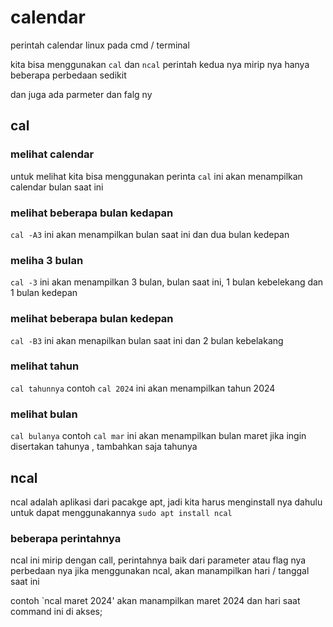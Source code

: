# calendar

perintah calendar linux pada cmd / terminal

kita bisa menggunakan `cal` dan `ncal`
perintah kedua nya mirip nya hanya beberapa perbedaan sedikit

dan juga ada parmeter dan falg ny 


## cal

### melihat calendar
untuk melihat kita bisa menggunakan perinta
`cal`
ini akan menampilkan calendar bulan saat ini

### melihat beberapa bulan kedapan
`cal -A3`
ini akan menampilkan bulan saat ini dan dua bulan kedepan

### meliha 3 bulan
`cal -3`
ini akan menampilkan 3 bulan, bulan saat ini, 1 bulan kebelekang dan 1 bulan kedepan

### melihat beberapa bulan kedepan
`cal -B3`
ini akan menapilkan  bulan saat ini dan 2 bulan kebelakang

### melihat tahun
`cal tahunnya`
contoh `cal 2024` 
ini akan menampilkan tahun 2024

### melihat bulan
`cal bulanya`
contoh `cal mar`
ini akan menampilkan bulan maret
jika ingin disertakan tahunya , tambahkan saja tahunya

## ncal

ncal adalah aplikasi dari pacakge apt, jadi kita harus menginstall nya dahulu untuk dapat menggunakannya
`sudo apt install ncal`

### beberapa perintahnya

ncal ini mirip dengan call, perintahnya baik dari parameter atau flag nya
perbedaan nya jika menggunakan ncal, akan manampilkan hari / tanggal saat ini

contoh
`ncal maret 2024'
akan manampilkan maret 2024 dan hari saat command ini di akses;


